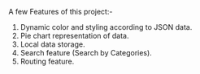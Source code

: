 A few Features of this project:-
1. Dynamic color and styling according to JSON data.
2. Pie chart representation of data.
3. Local data storage.
4. Search feature (Search by Categories).
5. Routing feature.
